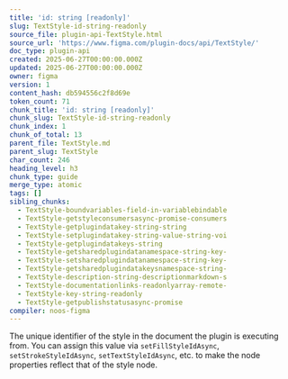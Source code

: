 ```yaml
---
title: 'id: string [readonly]'
slug: TextStyle-id-string-readonly
source_file: plugin-api-TextStyle.html
source_url: 'https://www.figma.com/plugin-docs/api/TextStyle/'
doc_type: plugin-api
created: 2025-06-27T00:00:00.000Z
updated: 2025-06-27T00:00:00.000Z
owner: figma
version: 1
content_hash: db594556c2f8d69e
token_count: 71
chunk_title: 'id: string [readonly]'
chunk_slug: TextStyle-id-string-readonly
chunk_index: 1
chunk_of_total: 13
parent_file: TextStyle.md
parent_slug: TextStyle
char_count: 246
heading_level: h3
chunk_type: guide
merge_type: atomic
tags: []
sibling_chunks:
  - TextStyle-boundvariables-field-in-variablebindable
  - TextStyle-getstyleconsumersasync-promise-consumers
  - TextStyle-getplugindatakey-string-string
  - TextStyle-setplugindatakey-string-value-string-voi
  - TextStyle-getplugindatakeys-string
  - TextStyle-getsharedplugindatanamespace-string-key-
  - TextStyle-setsharedplugindatanamespace-string-key-
  - TextStyle-getsharedplugindatakeysnamespace-string-
  - TextStyle-description-string-descriptionmarkdown-s
  - TextStyle-documentationlinks-readonlyarray-remote-
  - TextStyle-key-string-readonly
  - TextStyle-getpublishstatusasync-promise
compiler: noos-figma
---
```


The unique identifier of the style in the document the plugin is executing from. You can assign this value via `setFillStyleIdAsync`, `setStrokeStyleIdAsync`, `setTextStyleIdAsync`, etc. to make the node properties reflect that of the style node.
